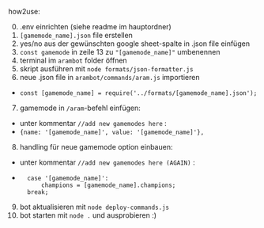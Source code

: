 how2use:

0. .env einrichten (siehe readme im hauptordner)
1. `[gamemode_name].json` file erstellen
2. yes/no aus der gewünschten google sheet-spalte in .json file einfügen
3. `const gamemode` in zeile 13 zu `"[gamemode_name]"` umbenennen
4. terminal im `arambot` folder öffnen
5. skript ausführen mit `node formats/json-formatter.js`
6. neue .json file in `arambot/commands/aram.js` importieren
- `const [gamemode_name] = require('../formats/[gamemode_name].json');`
7. gamemode in `/aram`-befehl einfügen:
- unter kommentar `//add new gamemodes here` :
- `{name: '[gamemode_name]', value: '[gamemode_name]'},`
8. handling für neue gamemode option einbauen:
- unter kommentar `//add new gamemodes here (AGAIN)` :
- ```
    case '[gamemode_name]':
        champions = [gamemode_name].champions;
    break;
    ```
9. bot aktualisieren mit `node deploy-commands.js`
10. bot starten mit `node .` und ausprobieren :)